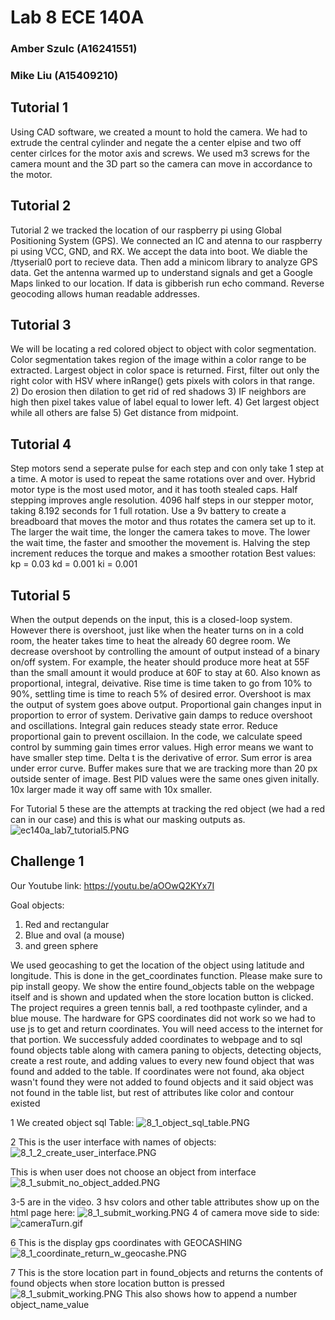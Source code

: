 # Lab 8 ECE 140A
### Amber Szulc (A16241551)
### Mike Liu (A15409210)

## Tutorial 1
Using CAD software, we created a mount to hold the camera. We had to extrude the central cylinder and negate the a center elpise and two off center cirlces for the motor axis and screws. We used m3 screws for the camera mount and the 3D part so the camera can move in accordance to the motor.

## Tutorial 2
Tutorial 2 we tracked the location of our raspberry pi using Global Positioning System (GPS).
We connected an IC and atenna to our raspberry pi using VCC, GND, and RX.
We accept the data into boot. We diable the /ttyserial0 port to recieve data. Then add a minicom library to analyze GPS data. Get the antenna warmed up to understand signals and get a Google Maps linked to our location. If data is gibberish run echo command. Reverse geocoding allows human readable addresses. 

## Tutorial 3
We will  be locating a red colored object to object with color segmentation. Color segmentation takes region of the image within a color range to be extracted. Largest object in color space is returned. First, filter out only the right color with HSV where inRange() gets pixels with colors in that range.
2) Do erosion then dilation to get rid of red shadows
3) IF neighbors are high then pixel takes value of label equal to lower left.
4) Get largest object while all others are false
5) Get distance from midpoint.

## Tutorial 4
Step motors send a seperate pulse for each step and con only take 1 step at a time. A motor is used to repeat the same rotations over and over. Hybrid motor type is the most used motor, and it has tooth stealed caps. Half stepping improves angle resolution. 4096 half steps in our stepper motor, taking 8.192 seconds for 1 full rotation. Use a 9v battery to create a breadboard that moves the motor and thus rotates the camera set up to it.
The larger the wait time, the longer the camera takes to move. The lower the wait time, the faster and smoother the movement is. Halving the step increment reduces the torque and makes a smoother rotation
Best values:
kp = 0.03
kd = 0.001
ki = 0.001


## Tutorial 5
When the output depends on the input, this is a closed-loop system. However there is overshoot, just like when the heater turns on in a cold room, the heater takes time to heat the already 60 degree room. We decrease overshoot by controlling the amount of output instead of a binary on/off system. For example, the heater should produce more heat at 55F than the small amount it would produce at 60F to stay at 60. Also known as proportional, integral, deivative. Rise time is time taken to go from 10% to 90%, settling time is time to reach 5% of desired error. Overshoot is max the output of system goes above output. Proportional gain changes input in proportion to error of system. Derivative gain damps to reduce overshoot and oscillations. Integral gain reduces steady state error. Reduce proportional gain to prevent oscillaion. In the code, we calculate speed control by summing gain times error values. High error means we want to have smaller step time. Delta t is the derivative of error. Sum error is area under error curve. Buffer makes sure that we are tracking more than 20 px outside senter of image. Best PID values were the same ones given initally. 10x larger made it way off same with 10x smaller.

For Tutorial 5 these are the attempts at tracking the red object (we had a red can in our case) and this is what our masking outputs as.
![ec140a_lab7_tutorial5.PNG](./Images/Tutorial_5/ec140a_lab7_tutorial5.PNG)

## Challenge 1

Our Youtube link: https://youtu.be/aOOwQ2KYx7I

Goal objects:
1) Red and rectangular
2) Blue and oval (a mouse)
3) and green sphere


We used geocashing to get the location of the object using latitude and longitude. This is done in the get_coordinates function. Please make sure to pip install geopy. We show the entire found_objects table on the webpage itself and is shown and updated when the store location button is clicked. The project requires a green tennis ball, a red toothpaste cylinder, and a blue mouse. The hardware for GPS coordinates did not work so we had to use js to get and return coordinates. You will need access to the internet for that portion. We successfuly added coordinates to webpage
and to sql found objects table along with camera paning to objects, detecting objects, create a rest route, and adding values to every new 
found object that was found and added to the table. If coordinates were not found, aka object wasn't found they were not added to found objects and it said object was not found in the table list, but rest of attributes like color and contour existed

1
We created object sql Table:
![8_1_object_sql_table.PNG](./Images/Challenge_1/8_1_object_sql_table.PNG)

2
This is the user interface with names of objects:
![8_1_2_create_user_interface.PNG](./Images/Challenge_1/8_1_2_create_user_interface.PNG)

This is when user does not choose an object from interface
![8_1_submit_no_object_added.PNG](./Images/Challenge_1/8_1_submit_no_object_added.PNG)

3-5 are in the video. 3 hsv colors and other table attributes show up on
the html page here:
![8_1_submit_working.PNG](./Images/Challenge_1/8_1_submit_working.PNG)
4 of camera move side to side:
![cameraTurn.gif](./Images/Challenge_1/cameraTurn.gif)

6
This is the display gps coordinates with GEOCASHING
![8_1_coordinate_return_w_geocashe.PNG](./Images/Challenge_1/8_1_coordinate_return_w_geocashe.PNG)

7
This is the store location part in found_objects and returns the contents of 
found objects when store location button is pressed
![8_1_submit_working.PNG](./Images/Challenge_1/8_1_submit_working.PNG)
This also shows how to append a number object_name_value






